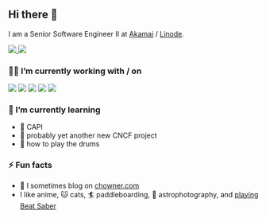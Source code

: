 ## Hi there 👋

<!--
**AshleyDumaine/AshleyDumaine** is a ✨ _special_ ✨ repository because its `README.md` (this file) appears on your GitHub profile.

Here are some ideas to get you started:

- 🔭 I’m currently working on ...
- 🌱 I’m currently learning ...
- 👯 I’m looking to collaborate on ...
- 🤔 I’m looking for help with ...
- 💬 Ask me about ...
- 📫 How to reach me: ...
- 😄 Pronouns: ...
- ⚡ Fun fact: ...
-->

I am a Senior Software Engineer II at [Akamai](https://akamai.com) / [Linode](https://linode.com).

<a href="https://www.linkedin.com/in/AshleyDumaine">
  <img src="https://img.shields.io/badge/LinkedIn-0077B5?style=for-the-badge&logo=linkedin&logoColor=white" /> 
 </a> 
<a href="https://gitlab.com/users/chowner">
  <img src="https://img.shields.io/badge/GitLab-330F63?style=for-the-badge&logo=gitlab&logoColor=white" /> 
 </a><br/>

### 🧑‍💻 I’m currently working with / on

<img src="https://img.shields.io/badge/Docker-2CA5E0?style=for-the-badge&logo=docker&logoColor=white"> <img src="https://img.shields.io/badge/kubernetes-326ce5.svg?&style=for-the-badge&logo=kubernetes&logoColor=white"> <img src="https://img.shields.io/badge/Linux-FCC624?style=for-the-badge&logo=linux&logoColor=black"> <img src="https://img.shields.io/badge/Linode-00A95C?style=for-the-badge&logo=Linode&logoColor=white"> <img src="https://img.shields.io/badge/Go-00ADD8?style=for-the-badge&logo=go&logoColor=white"/><br/>

### 🌱 I’m currently learning
- 🐢 CAPI
- :thinking: probably yet another new CNCF project
- :drum: how to play the drums

### ⚡ Fun facts
- :green_book: I sometimes blog on [chowner.com](https://chowner.com/blog)
- I like anime, :cat: cats, 🏄 paddleboarding, 🔭 astrophotography, and [playing Beat Saber](https://beatleader.xyz/u/76561198363188665)
